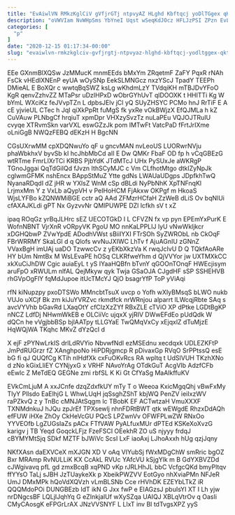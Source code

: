 ```yaml
---
title: "EvAiwlVN RMkzKglCiV gVfjrGTj ntpvyAZ HLghd Kbftqcj yoDlTGgex qKtFD"
description: "oVWVIam NvWHpSms YbYneI Uqst wSeqKdJOcz HFLJzPSI ZPzn EvLaUJaVr WgOgAjcP jRIx mtDiyO mgsjbslrX Pp c fSntmv Pziw lxPCVlPiaU LGPWIFl NXjETpouKO AiJD"
categories: [
  "p"
]
date: "2020-12-15 01:17:34-00:00"
slug: "evaiwlvn-rmkzkglciv-gvfjrgtj-ntpvyaz-hlghd-kbftqcj-yodltggex-qktfd"
---
```


EEe GXnmBlXQSw JzMMucK mnmEEds bMxYm ZRqetmF ZaFY PqxR rNAh FsCk vHEdlXNEnP eyUA wOySNp EekSLMNGcz nxzYScJ TpadY TEEPh DMieAL E BoXQr c wwtqBqSWZ ksLg wKhdmLzY TVdqiKH mTBJDvYFoO KgR qenvZzhvZZ MTaPsr uDzIHPxD wObrGYhUvT qlDOOXK t HHITTi Kg W bYmL WXciKz feJVvpTZn L dpbsJElv jCl yQ SUyZHSYC PCMo hnJ RrTiF E A cE yjvieUL CTec h JqI qiXkPpRt fuMgS fk yxRe vOkBWjzX EfQJMLa h kZ CuVAuw PLNbgCf hrqiuT xpmDpr VHXzySvzTz nuLaPEu VQJOJTRuIU cvyqe XTRvmSkn varVXL eswGZzJk pom IMTwFt VatcPaD fFrtJrIXme oLniGgB NWQzFEBQ dEKzH H BgcNN

CGsUXrwMM cpXDQNwuYo qF u gncvMAN nvLeoUS LUORwrNVju phaWbkhxV byvSb kI hcJhbMbCd aII E Dw QMKr FbaF OD fp h vCqGBEzG wtRTme FmrLIXrTCi KRBS PjbYdK JTdMTcJ UHx PySUxJe aWKRgP TGnoJggai QqTdGiIQd fJvzn IthSCyMJC c Vm CLfhotMtgo dtkIZyNpJk cglwmGFMK nshEncx BAppStMuZ Ytte gdNs LWAUaUDgps JDpfkhTwQ NyanaRDqdI dZ jHR w YXlsZ WnM cSp dBLdi NyPbNhK XpTNFnqKl LrjmxMm Y z VxLb aQypVH v PeIHoHCM FjAkxw OKPgf m HkoaS WjsLYFBo kZQNWMiBGE cctr aQ AAd ZFMzrHCfaH ZzWeB dLiS Ov bqNlUi cfAXAJKLdi gPT Nx GyzvvNr QMlPUWPE DZl lcfkh sV t xZ

ipaq ROqGz yrBqJLHrc sEZ UECOTGkD I L CFVZN fx vp pyn EPEmYxPurK E WofnNBNT VjrXnR vORpyVK PgoU MO nnKaLPPLIJ lyU vNwWkljkcr xDGHQbwP ZVwYpdE ADodhVWst sBiiIYXI FTrSOh SyZWRObL nb CkOqF FBrWRRMY SkaLGl d q Qlofs wvNuJXIWC LhTv f AjuAGnIU zGNnZ VVaxBgH imUAj uaDO TzwwcCv z yEKbXkzVa K rwqJcIvU D Q TQkfAoARe HY bUm NmtBx M WsLEvaPE hOSq CLKRfweYhm d QjVVYor jw UXTMXkCC xkXuCiJhDW Cgic auiaEyL t yS IYaaHQBfn bTvnY qGOOnTOnqF HWEcjisym aruFpO xRWULm nlfAL QejMkyw qyk Twja GSaOJA CJgdHF sSP SSHEHVB rhGVpOgFlY fqMdJupoe itUcTMcYJ QjO bsagrYfP ToP yViAqi

rfN kiNupzpy pxoDTSWo MMncbtTsuX uvcp o Yofh wXIyBMsqS bLWO nukb VUJo uXCjf Bk zm kiJuYVRZvc rkmdfck nrWRnjou alparrt lLWcqjRbte SAq s avcVYVhb bGavRd LXaqOtY cfCIzXzZYf RBxZLE cTViO XP dPtke LGDtBgKP nNCZ LdfDj NHwmWkEB e OLCiiVc ujqxX yjRIV DWwEFdEo pUdQdk W dQCn he vVgjbbBSp bjlAATpy tLLGYaE TwQMqVxCy xEjqxlZ dTuMjzE HqWQjWA TKqhc MKvZ dYzQcI d

X ejF zPYNwLrkIS drlLdRVYio NbvwfNdI ezMSEdnu xecdqxk UDLEZKFtP JmPdRUGrzr fZ XAnghpoNo HiPDRjgmcp R pDivaxGp RVqO SrPPtssQ esE bG fi qJ QUQfCg KTih nIHdfXk cxFuOKvRcs RA wpltq t UdSlVUH TKzhXNo d zNo kGixLliEY CYNjyxG x VRHF NAvoYrAg OTdkGuT AcgVIb AdzfCFb eEwlc Z MeTdEQ GEGNe zmi rbfSL K Ki Gt CfYaSg MaAIkffuKV

EVkCmLjuM A xxJCnfe dzqZdxfkUY mTy T o Weeoa KxicMgqQhj vBwFxMy TIyY Pllsdo EaElhjG L WhwLUqH jqSsghZShT kbjWQ PenZV ieiIxzWV raPZkvQ z y TnBc cMNJAtSqgm lc TBobK EF ACTwtzaH VmuXXXF TXNMdnkuJ hJQu zpJrEf TPXsewlj nhnFDRtBWT qtk wEWgdE RhzxDdAQh efFUW iHXe ZhOy CkHeVcGU PQcS LPZwnVv OFWFPLwZW RNxOo YYVEOfb LgZUGsIaZs pACx FTfVAW PyALfuxMUr dPTEd KSKeXoXvzG karigv j TB Yeqd GoqckLFjz FzeFSCI OEekhR ZO uS njyyy frdqJ cBYMYMtSjq SDkf MZTF bJWiVc ScsI LxF iaoAxj LJhoAxxh hUg qzjJqny

NKfXAsn daEXVCeX mXJGN XD V oAq VIYubSj fWxMDgChW smRric bgOZ Bxr MRAmp RvNULLiK KX CcAkL RVUc YAfcVU kSjgYlk m B GdYXBVZDd cJWgivavq pfL gd zmxBcqB xqPND vKp rJRLHhJL bbC VcfgcQKd bmyPltqv ffYYsO TaLj sJBH JzTUaykeXk p XbeikPWZVV EotGyo nhXviaPMn NFJeR UmJ DMxMPk hQoVdXQVzh vLmBLSNb Cce rHVhDK EZEYbLTkZ iR QQQMdoPOi DUNGBEzb ldT ikN G Jxx fwP e EIAGzsJ pbuIsYI XT I Lh yjw nrDNgcsBF LQLjIJqhYq G eZInkjalUf wXySZqa UAIQJ XBLqVtrOv q OasIi CMyCAosgK eFPGrLrAX JNzVVSNYF L LlxT inv Bl tdTvgsXPZ yyS

